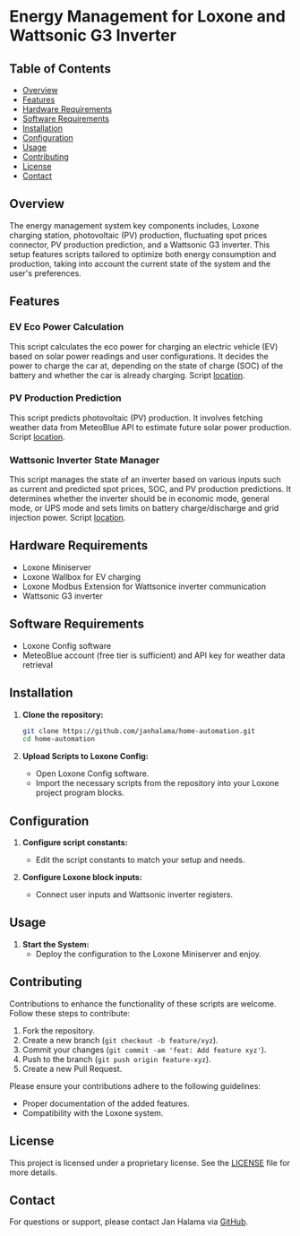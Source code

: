 # Energy Management for Loxone and Wattsonic G3 Inverter

## Table of Contents

- [Overview](#overview)
- [Features](#features)
- [Hardware Requirements](#hardware-requirements)
- [Software Requirements](#software-requirements)
- [Installation](#installation)
- [Configuration](#configuration)
- [Usage](#usage)
- [Contributing](#contributing)
- [License](#license)
- [Contact](#contact)

## Overview

The energy management system key components includes, Loxone charging station, photovoltaic (PV) production, fluctuating spot prices connector, PV production prediction, and a Wattsonic G3 inverter. This setup features scripts tailored to optimize both energy consumption and production, taking into account the current state of the system and the user's preferences.

## Features

### EV Eco Power Calculation
This script calculates the eco power for charging an electric vehicle (EV) based on solar power readings and user configurations. It decides the power to charge the car at, depending on the state of charge (SOC) of the battery and whether the car is already charging. Script [location](/loxone/scripts/ev-eco-power-calculation.c).

### PV Production Prediction
This script predicts photovoltaic (PV) production. It involves fetching weather data from MeteoBlue API to estimate future solar power production. Script [location](/loxone/scripts/pv-production-prediction.c).

### Wattsonic Inverter State Manager
This script manages the state of an inverter based on various inputs such as current and predicted spot prices, SOC, and PV production predictions. It determines whether the inverter should be in economic mode, general mode, or UPS mode and sets limits on battery charge/discharge and grid injection power. Script [location](/loxone/scripts/wattsonic-inverter-state-manager.c).

## Hardware Requirements

- Loxone Miniserver
- Loxone Wallbox for EV charging
- Loxone Modbus Extension for Wattsonice inverter communication
- Wattsonic G3 inverter

## Software Requirements

- Loxone Config software
- MeteoBlue account (free tier is sufficient) and API key for weather data retrieval

## Installation

1. **Clone the repository:**
    ```bash
    git clone https://github.com/janhalama/home-automation.git
    cd home-automation
    ```

2. **Upload Scripts to Loxone Config:**
    - Open Loxone Config software.
    - Import the necessary scripts from the repository into your Loxone project program blocks.

## Configuration

1. **Configure script constants:**
    - Edit the script constants to match your setup and needs.

2. **Configure Loxone block inputs:**
    - Connect user inputs and Wattsonic inverter registers.

## Usage

1. **Start the System:**
    - Deploy the configuration to the Loxone Miniserver and enjoy.

## Contributing

Contributions to enhance the functionality of these scripts are welcome. Follow these steps to contribute:

1. Fork the repository.
2. Create a new branch (`git checkout -b feature/xyz`).
3. Commit your changes (`git commit -am 'feat: Add feature xyz'`).
4. Push to the branch (`git push origin feature-xyz`).
5. Create a new Pull Request.

Please ensure your contributions adhere to the following guidelines:
- Proper documentation of the added features.
- Compatibility with the Loxone system.

## License

This project is licensed under a proprietary license. See the [LICENSE](LICENSE) file for more details.

## Contact

For questions or support, please contact Jan Halama via [GitHub](https://github.com/janhalama).